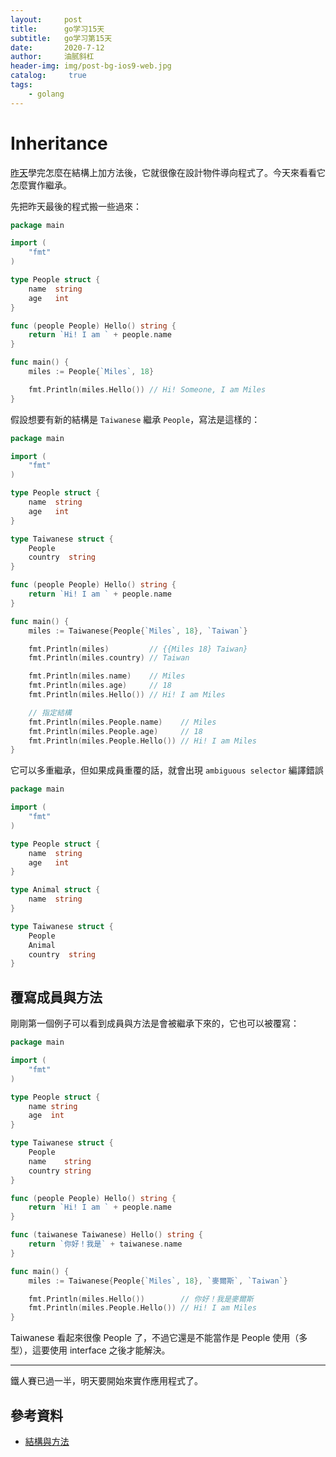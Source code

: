 ```yaml
---
layout:     post
title:      go学习15天
subtitle:   go学习第15天
date:       2020-7-12
author:     油腻斜杠
header-img: img/post-bg-ios9-web.jpg
catalog: 	 true
tags:
    - golang
---
```

# Inheritance

[昨天][Day 14]學完怎麼在結構上加方法後，它就很像在設計物件導向程式了。今天來看看它怎麼實作繼承。

先把昨天最後的程式搬一些過來：

```go
package main

import (
	"fmt"
)

type People struct {
	name  string
	age   int
}

func (people People) Hello() string {
	return `Hi! I am ` + people.name
}

func main() {
	miles := People{`Miles`, 18}

	fmt.Println(miles.Hello()) // Hi! Someone, I am Miles
}
```

假設想要有新的結構是 `Taiwanese` 繼承 `People`，寫法是這樣的：

```go
package main

import (
	"fmt"
)

type People struct {
	name  string
	age   int
}

type Taiwanese struct {
	People
	country  string
}

func (people People) Hello() string {
	return `Hi! I am ` + people.name
}

func main() {
	miles := Taiwanese{People{`Miles`, 18}, `Taiwan`}

	fmt.Println(miles)         // {{Miles 18} Taiwan}
	fmt.Println(miles.country) // Taiwan

	fmt.Println(miles.name)    // Miles
	fmt.Println(miles.age)     // 18
	fmt.Println(miles.Hello()) // Hi! I am Miles

	// 指定結構
	fmt.Println(miles.People.name)    // Miles
	fmt.Println(miles.People.age)     // 18
	fmt.Println(miles.People.Hello()) // Hi! I am Miles
}
```

它可以多重繼承，但如果成員重覆的話，就會出現 `ambiguous selector` 編譯錯誤

```go
package main

import (
	"fmt"
)

type People struct {
	name  string
	age   int
}

type Animal struct {
	name  string
}

type Taiwanese struct {
	People
	Animal
	country  string
}
```

## 覆寫成員與方法

剛剛第一個例子可以看到成員與方法是會被繼承下來的，它也可以被覆寫：

```go
package main

import (
	"fmt"
)

type People struct {
	name string
	age  int
}

type Taiwanese struct {
	People
	name    string
	country string
}

func (people People) Hello() string {
	return `Hi! I am ` + people.name
}

func (taiwanese Taiwanese) Hello() string {
	return `你好！我是` + taiwanese.name
}

func main() {
	miles := Taiwanese{People{`Miles`, 18}, `麥爾斯`, `Taiwan`}

	fmt.Println(miles.Hello())        // 你好！我是麥爾斯
	fmt.Println(miles.People.Hello()) // Hi! I am Miles
}
```

Taiwanese 看起來很像 People 了，不過它還是不能當作是 People 使用（多型），這要使用 interface 之後才能解決。

---

鐵人賽已過一半，明天要開始來實作應用程式了。

## 參考資料

* [結構與方法](https://openhome.cc/Gossip/Go/Method.html)

[Day 14]: day14.md
